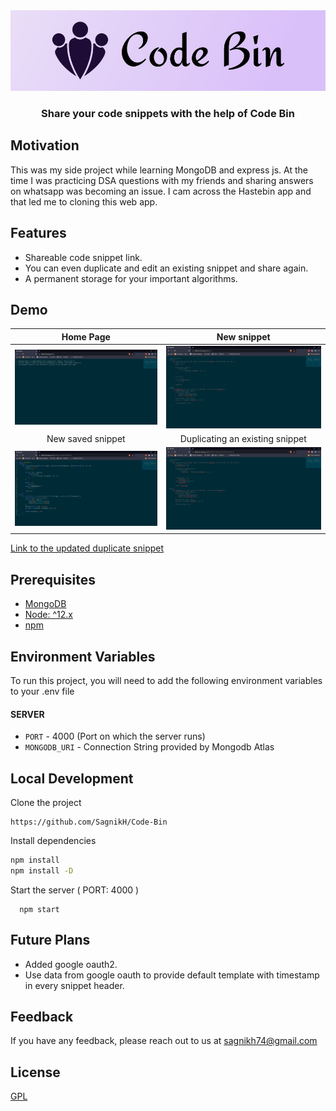 <img src = "https://github.com/SagnikH/Code-Bin/blob/master/logoCodeBin.jpg">
<h3 align = "center">Share your code snippets with the help of Code Bin</h3>

## Motivation
This was my side project while learning MongoDB and express js. At the time I was practicing DSA questions with my friends and sharing answers on whatsapp was becoming an issue. I cam across the Hastebin app and that led me to cloning this web app.

## Features
- Shareable code snippet link.
- You can even duplicate and edit an existing snippet and share again.
- A permanent storage for your important algorithms.

## Demo

Home Page             |  New snippet
:-------------------------:|:-------------------------:
![](https://github.com/SagnikH/Code-Bin/blob/master/demo_pics/homepage.jpg)  |  ![](https://github.com/SagnikH/Code-Bin/blob/master/demo_pics/creation.jpg)
New saved snippet             |  Duplicating an existing snippet
![](https://github.com/SagnikH/Code-Bin/blob/master/demo_pics/new.jpg)  |  ![](https://github.com/SagnikH/Code-Bin/blob/master/demo_pics/duplication.jpg)

[Link to the updated duplicate snippet](https://dipbin.herokuapp.com/620669ac9ae2bb3bdb0d8927)


## Prerequisites
- [MongoDB](https://docs.atlas.mongodb.com)
- [Node: ^12.x](https://nodejs.org/en)
- [npm](https://nodejs.org/en/download/package-manager)

## Environment Variables
To run this project, you will need to add the following environment variables to your .env file

#### SERVER
- `PORT` - 4000 (Port on which the server runs)
- `MONGODB_URI` - Connection String provided by Mongodb Atlas

## Local Development
Clone the project
```
https://github.com/SagnikH/Code-Bin
```
Install dependencies
```bash
npm install
npm install -D
```
Start the server ( PORT: 4000 )

```
  npm start
```

## Future Plans
- Added google oauth2.
- Use data from google oauth to provide default template with timestamp in every snippet header.

## Feedback

If you have any feedback, please reach out to us at sagnikh74@gmail.com

## License

[GPL](https://choosealicense.com/licenses/gpl-3.0/)

